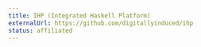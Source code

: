 ```yaml
---
title: IHP (Integrated Haskell Platform)
externalUrl: https://github.com/digitallyinduced/ihp
status: affiliated
---
```

